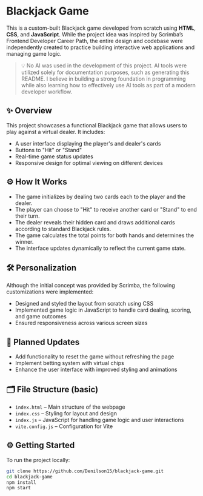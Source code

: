 # Blackjack Game

This is a custom-built Blackjack game developed from scratch using **HTML**, **CSS**, and **JavaScript**. While the project idea was inspired by Scrimba’s Frontend Developer Career Path, the entire design and codebase were independently created to practice building interactive web applications and managing game logic.

> 💡 No AI was used in the development of this project. AI tools were utilized solely for documentation purposes, such as generating this README. I believe in building a strong foundation in programming while also learning how to effectively use AI tools as part of a modern developer workflow.

## ✨ Overview

This project showcases a functional Blackjack game that allows users to play against a virtual dealer. It includes:

- A user interface displaying the player's and dealer's cards
- Buttons to "Hit" or "Stand"
- Real-time game status updates
- Responsive design for optimal viewing on different devices

## ⚙️ How It Works

- The game initializes by dealing two cards each to the player and the dealer.
- The player can choose to "Hit" to receive another card or "Stand" to end their turn.
- The dealer reveals their hidden card and draws additional cards according to standard Blackjack rules.
- The game calculates the total points for both hands and determines the winner.
- The interface updates dynamically to reflect the current game state.

## 🛠️ Personalization

Although the initial concept was provided by Scrimba, the following customizations were implemented:

- Designed and styled the layout from scratch using CSS
- Implemented game logic in JavaScript to handle card dealing, scoring, and game outcomes
- Ensured responsiveness across various screen sizes

## 🚧 Planned Updates

- Add functionality to reset the game without refreshing the page
- Implement betting system with virtual chips
- Enhance the user interface with improved styling and animations

## 🗂️ File Structure (basic)

- `index.html` – Main structure of the webpage
- `index.css` – Styling for layout and design
- `index.js` – JavaScript for handling game logic and user interactions
- `vite.config.js` – Configuration for Vite

## ⚙️ Getting Started

To run the project locally:

```bash
git clone https://github.com/Denilson15/blackjack-game.git
cd blackjack-game
npm install
npm start
